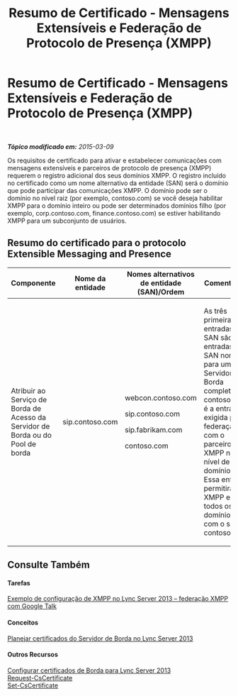 ﻿---
title: Resumo de Certificado - Mensagens Extensíveis e Federação de Protocolo de Presença (XMPP)
TOCTitle: Resumo de Certificado - Mensagens Extensíveis e Federação de Protocolo de Presença (XMPP)
ms:assetid: b059a34e-99df-40af-91fe-fe2aa52841f6
ms:mtpsurl: https://technet.microsoft.com/pt-br/library/JJ618374(v=OCS.15)
ms:contentKeyID: 49307831
ms.date: 05/19/2016
mtps_version: v=OCS.15
ms.translationtype: HT
---

# Resumo de Certificado - Mensagens Extensíveis e Federação de Protocolo de Presença (XMPP)

 

_**Tópico modificado em:** 2015-03-09_

Os requisitos de certificado para ativar e estabelecer comunicações com mensagens extensíveis e parceiros de protocolo de presença (XMPP) requerem o registro adicional dos seus domínios XMPP. O registro incluído no certificado como um nome alternativo da entidade (SAN) será o domínio que pode participar das comunicações XMPP. O domínio pode ser o domínio no nível raiz (por exemplo, contoso.com) se você deseja habilitar XMPP para o domínio inteiro ou pode ser determinados domínios filho (por exemplo, corp.contoso.com, finance.contoso.com) se estiver habilitando XMPP para um subconjunto de usuários.

## Resumo do certificado para o protocolo Extensible Messaging and Presence


<table>
<colgroup>
<col style="width: 25%" />
<col style="width: 25%" />
<col style="width: 25%" />
<col style="width: 25%" />
</colgroup>
<thead>
<tr class="header">
<th>Componente</th>
<th>Nome da entidade</th>
<th>Nomes alternativos de entidade (SAN)/Ordem</th>
<th>Comentários</th>
</tr>
</thead>
<tbody>
<tr class="odd">
<td><p>Atribuir ao Serviço de Borda de Acesso da Servidor de Borda ou do Pool de borda</p></td>
<td><p>sip.contoso.com</p></td>
<td><p>webcon.contoso.com</p>
<p>sip.contoso.com</p>
<p>sip.fabrikam.com</p>
<p>contoso.com</p></td>
<td><p>As três primeiras entradas SAN são as entradas SAN normais para um Servidor de Borda completo. A contoso.com é a entrada exigida para federação com o parceiro XMPP no nível de domínio raiz. Essa entrada permitirá XMPP em todos os domínios com o sufixo contoso.com.</p></td>
</tr>
</tbody>
</table>


## Consulte Também

#### Tarefas

[Exemplo de configuração de XMPP no Lync Server 2013 – federação XMPP com Google Talk](lync-server-2013-example-xmpp-configuration-–-xmpp-federation-with-google-talk.md)  

#### Conceitos

[Planejar certificados do Servidor de Borda no Lync Server 2013](lync-server-2013-plan-for-edge-server-certificates.md)  

#### Outros Recursos

[Configurar certificados de Borda para Lync Server 2013](lync-server-2013-set-up-edge-certificates.md)  
[Request-CsCertificate](https://docs.microsoft.com/en-us/powershell/module/skype/Request-CsCertificate)  
[Set-CsCertificate](https://docs.microsoft.com/en-us/powershell/module/skype/Set-CsCertificate)

